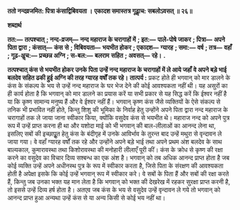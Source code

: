 **ततो नन्दव्रजमित: पित्रा कंसाद्विबिवयता ।** **एकादश समास्तत्र गूढाॢच: सबलोऽवसत् ॥ २६॥** 

**शब्दार्थ** 

**तत:—** **तत्पश्चात्** **; नन्द-व्रजम्—** **नन्द महाराज के चरागाहों में** **; इत:—** **पाले-पोषे जाकर** **; पित्रा—** **अपने पिता द्वारा** **; कंसात्—** **कंस** **से** **; विबिवयता—** **भयभीत होकर** **; एकादश—** **ग्यारह** **; समा:—** **वर्ष** **; तत्र—** **वहाँ** **; गूढ-अॢच:—** **प्रच्छन्न अग्नि** **; स-बल:—** **बलराम** **सहित** **; अवसत्—** **रहे।** **.** 

**तत्पश्चात् कंस से भयभीत होकर उनके पिता उन्हें नन्द महाराज के चरागाहों में ले आये जहाँ** **वे अपने बड़े भाई बलदेव सहित ढकी हुई अग्नि की तरह ग्यारह वर्षों तक रहे।** **तात्पर्य :** प्रकट होते ही भगवान् को मार डालने के कंस के संकल्प के भय से उन्हें नन्द महाराज के घर भेज देने की कोई आवश्यकता नहीं थी। यह असुरों का ही कार्य होता है कि भगवान् को मार डालने का प्रयास करें या सभी प्रकार से यह सिद्ध करें कि ईश्वर नहीं है या कि कृष्ण सामान्य मनुष्य हैं और वे ईश्वर नहीं हैं। भगवान् कृष्ण कंस जैसे व्यक्तियों के ऐसे संकल्प से तनिक भी प्रभावित नहीं होते, किन्तु शिशु की भूमिका के निर्वाह हेतु उन्होंने अपने पिता द्वारा नन्द महाराज के चरागाहों तक ले जाया जाना स्वीकार किया, क्योंकि वसुदेव कंस से भयभीत थे। महाराज नन्द को अपने पुत्र रूप में उन्हें प्राप्त करना ही था और यशोदा माई को भी भगवान् की बाल-लीलाओं का आनन्द लेना था, इसलिए सबों की इच्छापूॢत हेतु कंस के बंदीगृह में उनके आविर्भाव के तुरन्त बाद उन्हें मथुरा से वृन्दावन ले जाया गया। वे वहाँ ग्यारह वर्षों तक रहे और उन्होंने अपने बड़े भाई तथा अपने प्रथम अंश बलदेव के साथ बाल्यकाल, कुमारावस्था तथा किशोरावस्था की मनोहारी लीलाएँ पूरी कीं। कंस के क्रोध से कृष्ण की रक्षा करने का वसुदेव का विचार दिव्य सश्बन्ध का एक अंश है। भगवान् को तब अधिक आनन्द प्राप्त होता है जब कोई व्यक्ति उन्हें अपने अधीनस्थ पुत्र के रूप में स्वीकार करता है, जिसे पिता के संरक्षण की आवश्यकता होती है अपेक्षा इसके कि कोई उन्हें भगवान् रूप में स्वीकार करे। वे सबों के पिता हैं और सबों की रक्षा करते हैं, किन्तु जब उनका भक्त यह मान लेता है कि भगवान् को भक्त की देखरेख में रहकर सुरक्षा प्राप्त करनी है, तो इससे उन्हें दिव्य हर्ष होता है। अतएव जब कंस के भय से वसुदेव उन्हें वृन्दावन ले गये तो भगवान् को आनन्द प्राप्त हुआ अन्यथा उन्हें कंस से या अन्य किसी से कोई भय नहीं था।  